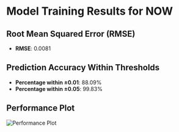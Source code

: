 # Model Training Results for NOW

## Root Mean Squared Error (RMSE)
- **RMSE**: 0.0081

## Prediction Accuracy Within Thresholds
- **Percentage within ±0.01**: 88.09%
- **Percentage within ±0.05**: 99.83%

## Performance Plot
![Performance Plot](../imgs/NOW.png)
